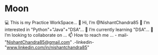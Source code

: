 # Moon 
:computer: This is my Practice WorkSpace...
👋 Hi, I’m @NishantChandra85
👀 I’m interested in "Python"+"Java"+"DSA"...
🌱 I’m currently learning "DSA"...
💞️ I’m looking to collaborate on ...
📫 How to reach me ... - mail- "NishantChandra85@gmail.com" .-linkedin- "www.linkedin.com/in/nishantchandra85"
